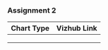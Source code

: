 ### Assignment 2



| Chart Type | Vizhub Link |
| ---------- | ----------- |
|            |             |
|            |             |
|            |             |

